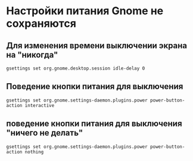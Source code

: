 # Настройки питания Gnome не сохраняются

## Для изменения времени выключении экрана на "никогда"
```
gsettings set org.gnome.desktop.session idle-delay 0
```
## Поведение кнопки питания для выключения
```
gsettings set org.gnome.settings-daemon.plugins.power power-button-action interactive
```
## поведение кнопки питания для выключения "ничего не делать"
```
gsettings set org.gnome.settings-daemon.plugins.power power-button-action nothing
```